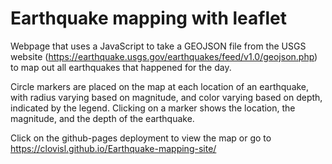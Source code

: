 # Earthquake mapping with leaflet
Webpage that uses a JavaScript to take a GEOJSON file from the USGS website (https://earthquake.usgs.gov/earthquakes/feed/v1.0/geojson.php) to map out all earthquakes that happened for the day.

Circle markers are placed on the map at each location of an earthquake, with radius varying based on magnitude, and color varying based on depth, indicated by the legend.
Clicking on a marker shows the location, the magnitude, and the depth of the earthquake.

Click on the github-pages deployment to view the map or go to https://clovisl.github.io/Earthquake-mapping-site/
